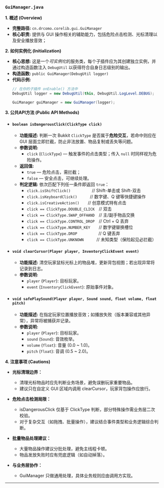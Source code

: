 ### `GuiManager.java`

**1. 概述 (Overview)**

  * **完整路径:** `cn.drcomo.corelib.gui.GuiManager`
  * **核心职责:** 提供与 GUI 操作相关的辅助能力，包括危险点击检测、光标清理以及安全播放音效；

**2. 如何实例化 (Initialization)**

  * **核心思想:** 这是一个<em>可实例化</em>的服务类，每个子插件应为其创建独立实例，并通过构造函数注入 `DebugUtil` 以获得符合自身日志级别的输出。
  * **构造函数:** `public GuiManager(DebugUtil logger)`
  * **代码示例:**
    ```java
    // 在你的子插件 onEnable() 方法中
    DebugUtil logger = new DebugUtil(this, DebugUtil.LogLevel.DEBUG);

    GuiManager guiManager = new GuiManager(logger);
    ```

**3. 公共API方法 (Public API Methods)**

  * #### `boolean isDangerousClick(ClickType click)`

    * **功能描述:**
      判断一次 Bukkit `ClickType` 是否属于**危险交互**，若命中则应在 GUI 层面立即拦截，防止非法放置、物品复制或丢失等问题。
    * **参数说明:**
      * `click` (`ClickType`) — 触发事件的点击类型；传入 `null` 时同样视为危险操作。
    * **返回值:**
      * `true` — 危险点击，需拦截；
      * `false` — 安全点击，可继续处理。
    * **判定逻辑:**
      依次匹配下列任一条件即返回 `true`：
        - `click.isShiftClick()`     // Shift-单击或 Shift-双击
        - `click.isKeyboardClick()`   // 数字键、Q 键等快捷键操作
        - `click.isCreativeAction()`  // 创意模式特有点击
        - `click == ClickType.DOUBLE_CLICK` // 双击
        - `click == ClickType.SWAP_OFFHAND` // 主/副手物品交换
        - `click == ClickType.CONTROL_DROP` // Ctrl + Q 丢弃
        - `click == ClickType.NUMBER_KEY`  // 数字键替换槽位
        - `click == ClickType.DROP`     // Q 键丢弃
        - `click == ClickType.UNKNOWN`   // 未知类型（保险起见必拦截）

  * #### `void clearCursor(Player player, InventoryClickEvent event)`

      * **功能描述:** 清空玩家鼠标光标上的物品堆，更新背包视图；若出现异常将记录到日志。
      * **参数说明:**
          * `player` (`Player`): 目标玩家。
          * `event` (`InventoryClickEvent`): 原始事件对象。

  * #### `void safePlaySound(Player player, Sound sound, float volume, float pitch)`

      * **功能描述:** 在指定玩家位置播放音效；如播放失败（版本兼容或其他异常），异常将被捕获并记录。
      * **参数说明:**
          * `player` (`Player`): 目标玩家。
          * `sound` (`Sound`): 音效枚举。
          * `volume` (`float`): 音量 (0.0 ~ 1.0)。
          * `pitch` (`float`): 音调 (0.5 ~ 2.0)。

**4. 注意事项 (Cautions)**
  * **光标清理边界：**
    - 清理光标物品时应先判断业务场景，避免误删玩家重要物品。
    - 建议只在自定义 GUI 区域内调用 clearCursor，玩家背包操作应放行。

  * **危险点击检测局限：**
    - isDangerousClick 仅基于 ClickType 判断，部分特殊操作需业务层二次校验。
    - 对于复杂交互（如拖拽、批量操作），建议结合事件类型和业务逻辑综合判断。

  * **批量物品处理建议：**
    - 大量物品操作建议分批处理，避免主线程卡顿。
    - 物品发放失败时应有兜底逻辑（如自动掉落）。

  * **与业务层协作：**
    - GuiManager 只做通用处理，具体业务规则应由调用方实现。

----- 